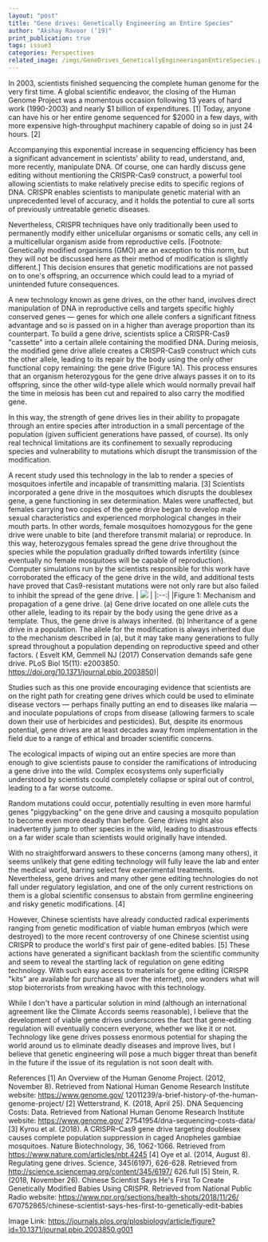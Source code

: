 ```yaml
---
layout: "post"
title: "Gene drives: Genetically Engineering an Entire Species"
author: "Akshay Ravoor (‘19)"
print_publication: true
tags: issue3
categories: Perspectives
related_image: /imgs/GeneDrives_GeneticallyEngineeringanEntireSpecies.png
---
```


<!--excerpt-->

In 2003, scientists finished sequencing the complete human genome for the very first time. A global scientific endeavor, the closing of the Human Genome Project was a momentous occasion following 13 years of hard work (1990-2003) and nearly $1 billion of expenditures. [1] Today, anyone can have his or her entire genome sequenced for $2000 in a few days, with more expensive high-throughput machinery capable of doing so in just 24 hours. [2] 

Accompanying this exponential increase in sequencing efficiency has been a significant advancement in scientists' ability to read, understand, and, more recently, manipulate DNA. Of course, one can hardly discuss gene editing without mentioning the CRISPR-Cas9 construct, a powerful tool allowing scientists to make relatively precise edits to specific regions of DNA. CRISPR enables scientists to manipulate genetic material with an unprecedented level of accuracy, and it holds the potential to cure all sorts of previously untreatable genetic diseases. 

Nevertheless, CRISPR techniques have only traditionally been used to permanently modify either unicellular organisms or somatic cells, any cell in a multicellular organism aside from reproductive cells. [Footnote: Genetically modified organisms (GMO) are an exception to this norm, but they will not be discussed here as their method of modification is slightly different.] This decision ensures that genetic modifications are not passed on to one's offspring, an occurrence which could lead to a myriad of unintended future consequences. 

A new technology known as gene drives, on the other hand, involves direct manipulation of DNA in reproductive cells and targets specific highly conserved genes — genes for which one allele confers a significant fitness advantage and so is passed on in a higher than average proportion than its counterpart. To build a gene drive, scientists splice a CRISPR-Cas9 "cassette" into a certain allele containing the modified DNA. During meiosis, the modified gene drive allele creates a CRISPR-Cas9 construct which cuts the other allele, leading to its repair by the body using the only other functional copy remaining: the gene drive (Figure 1A). This process ensures that an organism heterozygous for the gene drive always passes it on to its offspring, since the other wild-type allele which would normally prevail half the time in meiosis has been cut and repaired to also carry the modified gene.

In this way, the strength of gene drives lies in their ability to propagate through an entire species after introduction in a small percentage of the population (given sufficient generations have passed, of course). Its only real technical limitations are its confinement to sexually reproducing species and vulnerability to mutations which disrupt the transmission of the modification. 

A recent study used this technology in the lab to render a species of mosquitoes infertile and incapable of transmitting malaria. [3] Scientists incorporated a gene drive in the mosquitoes which disrupts the doublesex gene, a gene functioning in sex determination. Males were unaffected, but females carrying two copies of the gene drive began to develop male sexual characteristics and experienced morphological changes in their mouth parts. In other words, female mosquitoes homozygous for the gene drive were unable to bite (and therefore transmit malaria) or reproduce. In this way, heterozygous females spread the gene drive throughout the species while the population gradually drifted towards infertility (since eventually no female mosquitoes will be capable of reproduction). Computer simulations run by the scientists responsible for this work have corroborated the efficacy of the gene drive in the wild, and additional tests have proved that Cas9-resistant mutations were not only rare but also failed to inhibit the spread of the gene drive.
| ![](/imgs/GeneDrives_GeneticallyEngineeringanEntireSpecies.png) | 
|:--:| 
|Figure 1: Mechanism and propagation of a gene drive. (a) Gene drive located on one allele cuts the other allele, leading to its repair by the body using the gene drive as a template. Thus, the gene drive is always inherited. (b) Inheritance of a gene drive in a population. The allele for the modification is always inherited due to the mechanism described in (a), but it may take many generations to fully spread throughout a population depending on reproductive speed and other factors.
( Esvelt KM, Gemmell NJ (2017) Conservation demands safe gene drive. PLoS Biol 15(11): e2003850. https://doi.org/10.1371/journal.pbio.2003850)|

Studies such as this one provide encouraging evidence that scientists are on the right path for creating gene drives which could be used to eliminate disease vectors — perhaps finally putting an end to diseases like malaria — and inoculate populations of crops from disease (allowing farmers to scale down their use of herbicides and pesticides). But, despite its enormous potential, gene drives are at least decades away from implementation in the field due to a range of ethical and broader scientific concerns.

The ecological impacts of wiping out an entire species are more than enough to give scientists pause to consider the ramifications of introducing a gene drive into the wild. Complex ecosystems only superficially understood by scientists could completely collapse or spiral out of control, leading to a far worse outcome.

Random mutations could occur, potentially resulting in even more harmful genes "piggybacking" on the gene drive and causing a mosquito population to become even more deadly than before. Gene drives might also inadvertently jump to other species in the wild, leading to disastrous effects on a far wider scale than scientists would originally have intended.

With no straightforward answers to these concerns (among many others), it seems unlikely that gene editing technology will fully leave the lab and enter the medical world, barring select few experimental treatments. Nevertheless, gene drives and many other gene editing technologies do not fall under regulatory legislation, and one of the only current restrictions on them is a global scientific consensus to abstain from germline engineering and risky genetic modifications. [4]

However, Chinese scientists have already conducted radical experiments ranging from genetic modification of viable human embryos (which were destroyed) to the more recent controversy of one Chinese scientist using CRISPR to produce the world's first pair of gene-edited babies. [5] These actions have generated a significant backlash from the scientific community and seem to reveal the startling lack of regulation on gene editing technology. With such easy access to materials for gene editing (CRISPR "kits" are available for purchase all over the internet), one wonders what will stop bioterrorists from wreaking havoc with this technology.

While I don't have a particular solution in mind (although an international agreement like the Climate Accords seems reasonable), I believe that the development of viable gene drives underscores the fact that gene-editing regulation will eventually concern everyone, whether we like it or not. Technology like gene drives possess enormous potential for shaping the world around us to eliminate deadly diseases and improve lives, but I believe that genetic engineering will pose a much bigger threat than benefit in the future if the issue of its regulation is not soon dealt with.


References
[1] An Overview of the Human Genome Project. (2012, November 8). Retrieved from 
     National Human Genome Research Institute website: https://www.genome.gov/ 
     12011239/a-brief-history-of-the-human-genome-project/ 
[2] Wetterstrand, K. (2018, April 25). DNA Sequencing Costs: Data. Retrieved from 
     National Human Genome Research Institute website: https://www.genome.gov/ 
     27541954/dna-sequencing-costs-data/ 
[3] Kyrou et al. (2018). A CRISPR–Cas9 gene drive targeting doublesex 
     causes complete population suppression in caged Anopheles gambiae 
     mosquitoes. Nature Biotechnology, 36, 1062-1066. Retrieved from 
     https://www.nature.com/articles/nbt.4245 
[4] Oye et al. (2014, August 8). Regulating gene drives. Science, 345(6197), 
     626-628. Retrieved from http://science.sciencemag.org/content/345/6197/ 
     626.full 
[5] Stein, R. (2018, November 26). Chinese Scientist Says He's First To Create 
     Genetically Modified Babies Using CRISPR. Retrieved from National Public 
     Radio website: https://www.npr.org/sections/health-shots/2018/11/26/ 
     670752865/chinese-scientist-says-hes-first-to-genetically-edit-babies 

Image Link: https://journals.plos.org/plosbiology/article/figure?id=10.1371/journal.pbio.2003850.g001
